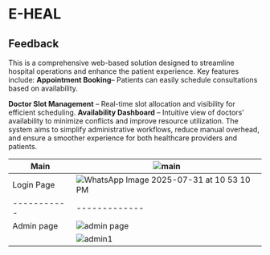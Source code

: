 
# E-HEAL

## Feedback
This is a comprehensive web-based solution designed to streamline hospital operations and enhance the patient experience. Key features include:
<b>Appointment Booking</b>– Patients can easily schedule consultations based on availability.

<b>Doctor Slot Management</b> – Real-time slot allocation and visibility for efficient scheduling.
<b>Availability Dashboard</b> – Intuitive view of doctors' availability to minimize conflicts and improve resource utilization.
The system aims to simplify administrative workflows, reduce manual overhead, and ensure a smoother experience for both healthcare providers and patients. 

  
|Main |![main](https://github.com/user-attachments/assets/217710ec-bb88-4252-b559-0e9988c01df6) |
|-----------| ------------- | 
|Login Page |![WhatsApp Image 2025-07-31 at 10 53 10 PM](https://github.com/user-attachments/assets/dd9e3c98-6597-43b1-998e-e150dae6301d) |
|-----------| ------------- | 
| Admin page| ![admin page](https://github.com/user-attachments/assets/62a4cb17-86d4-4790-b81c-e80613d79916)
|      |![admin1](https://github.com/user-attachments/assets/f6548f18-b332-4053-9969-c38514d322cd)
